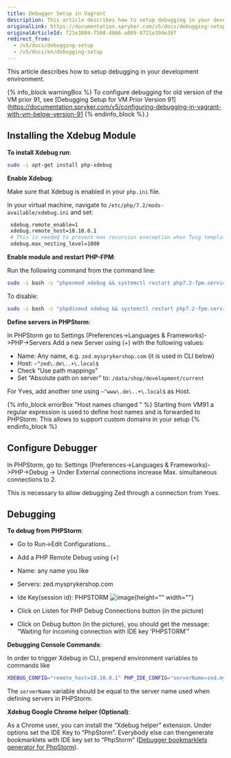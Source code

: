 ```yaml
---
title: Debugger Setup in Vagrant
description: This article describes how to setup debugging in your development environment.
originalLink: https://documentation.spryker.com/v5/docs/debugging-setup
originalArticleId: 721e3804-7508-4866-a089-9721e394e387
redirect_from:
  - /v5/docs/debugging-setup
  - /v5/docs/en/debugging-setup
---
```


This article describes how to setup debugging in your development environment.

{% info_block warningBox %}
To configure debugging for old version of the VM prior 91, see [Debugging Setup for VM Prior Version 91](https://documentation.spryker.com/v5/configuring-debugging-in-vagrant-with-vm-below-version-91
{% endinfo_block %}.)

## Installing the Xdebug Module

**To install Xdebug run**:

```bash
sudo -i apt-get install php-xdebug
```

**Enable Xdebug**:

Make sure that Xdebug is enabled in your `php.ini` file.

In your virtual machine, navigate to `/etc/php/7.2/mods-available/xdebug.ini` and set:

```bash
 xdebug.remote_enable=1
 xdebug.remote_host=10.10.0.1
 # This is needed to prevent max recursion exeception when Twig templates are very complicated
 xdebug.max_nesting_level=1000
```

**Enable module and restart PHP-FPM**:

Run the following command from the command line:

```bash
sudo -i bash -c "phpenmod xdebug && systemctl restart php7.2-fpm.service"
```

To disable:

```bash
sudo -i bash -c "phpdismod xdebug && systemctl restart php7.2-fpm.service"
```

**Define servers in PHPStorm**:

In PHPStorm go to Settings (Preferences->Languages & Frameworks)->PHP->Servers Add a new Server using (+) with the following values:

* Name: Any name, e.g. `zed.mysprykershop.com` (it is used in CLI below)
* Host: `~^zed\.de\..+\.local$`
* Check “Use path mappings”
* Set “Absolute path on server” to: `/data/shop/development/current`

For Yves, add another one using `~^www\.de\..+\.local$` as Host.

{% info_block errorBox "Host names changed " %}
Starting from VM91 a regular expression is used to define host names and is forwarded to PHPStorm. This allows to support custom domains in your setup
{% endinfo_block %}

## Configure Debugger

In PHPStorm, go to: Settings (Preferences->Languages & Frameworks)->PHP->Debug -> Under External connections increase Max. simultaneous connections to 2.

This is necessary to allow debugging Zed through a connection from Yves.

## Debugging

**To debug from PHPStorm**:

* Go to Run->Edit Configurations…
* Add a PHP Remote Debug using (+)
* Name: any name you like
* Servers: zed.mysprykershop.com
* Ide Key(session id): PHPSTORM
![image](https://spryker.s3.eu-central-1.amazonaws.com/docs/Developer+Guide/Installation/Debugging/debugging-php-storm.png){height="" width=""}

* Click on Listen for PHP Debug Connections button (in the picture)
* Click on Debug button (in the picture), you should get the message: “Waiting for incoming connection with IDE key ‘PHPSTORM’”

**Debugging Console Commands**:

In order to trigger Xdebug in CLI, prepend environment variables to commands like

```bash
XDEBUG_CONFIG="remote_host=10.10.0.1" PHP_IDE_CONFIG="serverName=zed.mysprykershop.com" vendor/bin/console <command>
```

The `serverName` variable should be equal to the server name used when defining servers in PHPStorm.

**Xdebug Google Chrome helper (Optional)**:

As a Chrome user, you can install the “Xdebug helper” extension. Under options set the IDE Key to “PhpStorm”. Everybody else can thengenerate bookmarklets with IDE key set to “PhpStorm” ([Debugger bookmarklets generator for PhpStorm](http://www.jetbrains.com/phpstorm/marklets/)).

